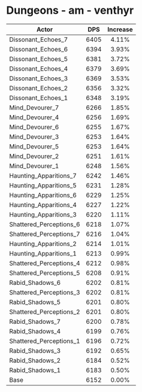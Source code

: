 # Dungeons - am - venthyr
| Actor | DPS | Increase |
|---|:---:|:---:|
|Dissonant_Echoes_7|6405|4.11%|
|Dissonant_Echoes_6|6394|3.93%|
|Dissonant_Echoes_5|6381|3.72%|
|Dissonant_Echoes_4|6379|3.69%|
|Dissonant_Echoes_3|6369|3.53%|
|Dissonant_Echoes_2|6356|3.32%|
|Dissonant_Echoes_1|6348|3.19%|
|Mind_Devourer_7|6266|1.85%|
|Mind_Devourer_4|6256|1.69%|
|Mind_Devourer_6|6255|1.67%|
|Mind_Devourer_3|6253|1.64%|
|Mind_Devourer_5|6253|1.64%|
|Mind_Devourer_2|6251|1.61%|
|Mind_Devourer_1|6248|1.56%|
|Haunting_Apparitions_7|6242|1.46%|
|Haunting_Apparitions_5|6231|1.28%|
|Haunting_Apparitions_6|6229|1.25%|
|Haunting_Apparitions_4|6227|1.22%|
|Haunting_Apparitions_3|6220|1.11%|
|Shattered_Perceptions_6|6218|1.07%|
|Shattered_Perceptions_7|6216|1.04%|
|Haunting_Apparitions_2|6214|1.01%|
|Haunting_Apparitions_1|6213|0.99%|
|Shattered_Perceptions_4|6212|0.98%|
|Shattered_Perceptions_5|6208|0.91%|
|Rabid_Shadows_6|6202|0.81%|
|Shattered_Perceptions_3|6202|0.81%|
|Rabid_Shadows_5|6201|0.80%|
|Shattered_Perceptions_2|6201|0.80%|
|Rabid_Shadows_7|6200|0.78%|
|Rabid_Shadows_4|6199|0.76%|
|Shattered_Perceptions_1|6196|0.72%|
|Rabid_Shadows_3|6192|0.65%|
|Rabid_Shadows_2|6184|0.52%|
|Rabid_Shadows_1|6183|0.50%|
|Base|6152|0.00%|

